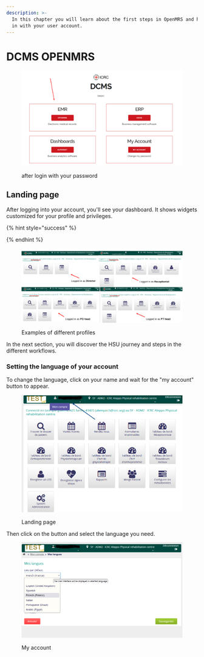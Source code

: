 ```yaml
---
description: >-
  In this chapter you will learn about the first steps in OpenMRS and how to log
  in with your user account.
---
```


# DCMS OPENMRS

<figure><img src="../../.gitbook/assets/image (150).png" alt=""><figcaption><p>after login with your password</p></figcaption></figure>

## Landing page  <a href="#hlk89272319" id="hlk89272319"></a>



After logging into your account, you'll see your dashboard. It shows widgets customized for your profile and privileges.

{% hint style="success" %}

{% endhint %}

<figure><img src="../../.gitbook/assets/image (135).png" alt=""><figcaption><p>Examples of different profiles </p></figcaption></figure>

In the next section, you will discover the HSU journey and steps in the different workflows.&#x20;



### Setting the language of your account

To change the language, click on your name and wait for the "my account" button to appear.&#x20;

<figure><img src="../../.gitbook/assets/image (198).png" alt=""><figcaption><p>Landing page</p></figcaption></figure>

Then click on the button and select the language you need.

<figure><img src="../../.gitbook/assets/image (197).png" alt=""><figcaption><p>My account</p></figcaption></figure>

